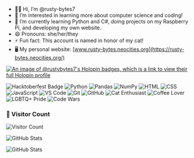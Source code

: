 - 👋🏻 Hi, I’m @rusty-bytes7
- 👀 I’m interested in learning more about computer science and coding!
- 🌱 I’m currently learning Python and C#, doing projects on my Raspberry Pi, and developing my own website.
- 😄 Pronouns: she/her/they
- ⚡ Fun fact: This account is named in honor of my cat!
- 🖥️ My personal website: [www.rusty-bytes.neocities.org](https://rusty-bytes.neocities.org/)

[![An image of @rustybytes7's Holopin badges, which is a link to view their full Holopin profile](https://holopin.me/rustybytes7)](https://holopin.io/@rustybytes7)

![Hacktoberfest Badge](https://img.shields.io/badge/Hacktoberfest-2024-red?style=flat-square&logo=hacktoberfest)
![Python](https://img.shields.io/badge/Python-orange?style=flat-square&logo=python)
![Pandas](https://img.shields.io/badge/Pandas-1.3.3-yellow?style=flat-square&logo=pandas)
![NumPy](https://img.shields.io/badge/NumPy-1.21.2-green?style=flat-square&logo=numpy)
![HTML](https://img.shields.io/badge/HTML-5-blue?style=flat-square&logo=html5)
![CSS](https://img.shields.io/badge/CSS-3-magenta?style=flat-square&logo=css3)
![JavaScript](https://img.shields.io/badge/JavaScript-ES6-purple?style=flat-square&logo=javascript)
![VS Code](https://img.shields.io/badge/VS%20Code-Editor-red?style=flat-square&logo=visual-studio-code)
![Git](https://img.shields.io/badge/Git-VersionControl-orange?style=flat-square&logo=git)
![GitHub](https://img.shields.io/badge/GitHub-Repo-yellow?style=flat-square&logo=github)
![Cat Enthusiast](https://img.shields.io/badge/Cat-Enthusiast-green?style=flat-square&logo=cat)
![Coffee Lover](https://img.shields.io/badge/Coffee-Lover-brown?style=flat-square&logo=coffee)
![LGBTQ+ Pride ](https://img.shields.io/badge/LGBTQ+-Pride-purple?style=flat-square&logo=lgbtq)
![Code Wars](https://www.codewars.com/users/rusty63/badges/micro)

### 👀 Visitor Count
![Visitor Count](https://komarev.com/ghpvc/?username=rusty-bytes7&color=9932CC)

![GitHub Stats](https://github-readme-stats.vercel.app/api?username=rusty-bytes7&theme=midnight-purple&show_icons=true&hide_border=true&count_private=true&hide_rank=true)

![GitHub Stats](https://github-readme-stats.vercel.app/api/top-langs/?username=rusty-bytes7&theme=midnight-purple&show_icons=true&hide_border=true&layout=compact)
<!---
rusty-bytes7/rusty-bytes7 is a ✨ special ✨ repository because its `README.md` (this file) appears on your GitHub profile.
You can click the Preview link to take a look at your changes.
--->
